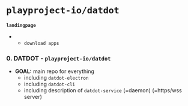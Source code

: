 # `playproject-io/datdot`

**`landingpage`**
* + `download apps`

### 0. DATDOT - `playproject-io/datdot`
* **GOAL:** main repo for everything
  * including `datdot-electron`
  * including `datdot-cli`
  * including description of `datdot-service` (=daemon) (=https/wss server)

